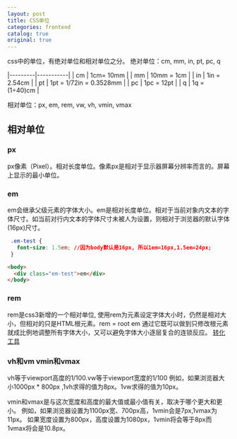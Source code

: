 ```yaml
---
layout: post
title: CSS单位
categories: frontend
catalog: true
original: true
---
```


css中的单位，有绝对单位和相对单位之分。
绝对单位：cm, mm, in, pt, pc, q

|---------|-----------|
| cm | 1cm= 10mm |
| mm | 10mm = 1cm |
| in | 1in = 2.54cm |
| pt | 1pt = 1/72in = 0.3528mm |
| pc | 1pc = 12pt |
| q | 1q = (1÷40)cm |

相对单位：px, em, rem, vw, vh, vmin, vmax

## 相对单位
### px
px像素（Pixel）。相对长度单位。像素px是相对于显示器屏幕分辨率而言的。屏幕上显示的最小单位。

### em
em会继承父级元素的字体大小。em是相对长度单位。相对于当前对象内文本的字体尺寸。如当前对行内文本的字体尺寸未被人为设置，则相对于浏览器的默认字体(16px)尺寸。

```css
 .em-test {
   font-size: 1.5em; //因为body默认是16px, 所以1em=16px,1.5em=24px;
 }
```

```html
<body>
  <div class="em-test">em</div>
</body>
```
### rem
rem是css3新增的一个相对单位, 使用rem为元素设定字体大小时，仍然是相对大小，但相对的只是HTML根元素。rem = root em
通过它既可以做到只修改根元素就成比例地调整所有字体大小，又可以避免字体大小逐层复合的连锁反应。
[转化工具](http://pxtoem.com/)

### vh和vm vmin和vmax
vh等于viewport高度的1/100.vw等于viewport宽度的1/100
例如，如果浏览器大小1000px * 800px ,1vh求得的值为8px。1vw求得的值为10px。

vmin和vmax是与这次宽度和高度的最大值或最小值有关，取决于哪个更大和更小。
例如，如果浏览器设置为1100px宽、700px高，1vmin会是7px,1vmax为11px。
如果宽度设置为800px，高度设置为1080px，1vmin将会等于8px而1vmax将会是10.8px。